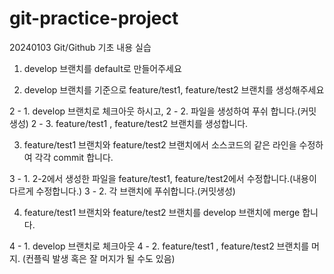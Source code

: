 # git-practice-project
 20240103 Git/Github 기초 내용 실습 

1. develop 브랜치를 default로 만들어주세요

2. develop 브랜치를 기준으로 feature/test1, feature/test2 브랜치를 생성해주세요

2 - 1. develop 브랜치로 체크아웃 하시고,
2 - 2. 파일을 생성하여 푸쉬 합니다.(커밋 생성)
2 - 3. feature/test1 , feature/test2 브랜치를 생성합니다.

3. feature/test1 브랜치와 feature/test2 브랜치에서 소스코드의 같은 라인을 수정하여 각각 commit 합니다.

3 - 1. 2-2에서 생성한 파일을 feature/test1, feature/test2에서 수정합니다.(내용이 다르게 수정합니다.)
3 - 2. 각 브랜치에 푸쉬합니다.(커밋생성)

4. feature/test1 브랜치와 feature/test2 브랜치를 develop 브랜치에 merge 합니다.

4 - 1. develop 브랜치로 체크아웃
4 - 2. feature/test1 , feature/test2 브랜치를 머지.
(컨플릭 발생 혹은 잘 머지가 될 수도 있음)
